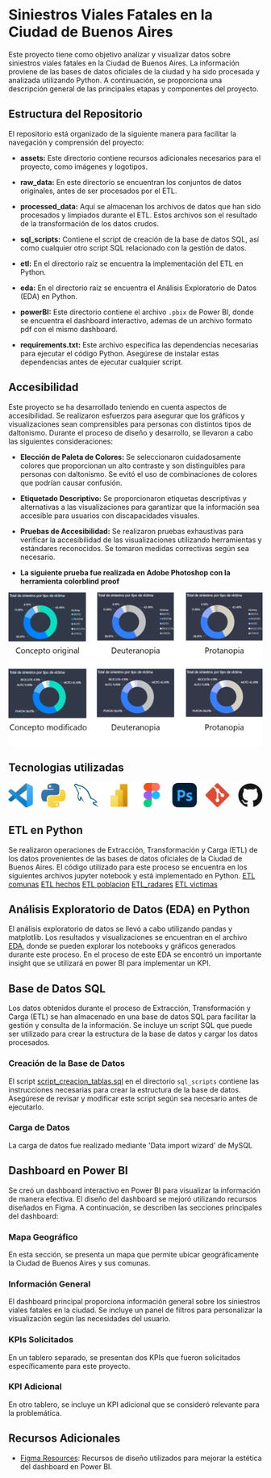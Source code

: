 # Siniestros Viales Fatales en la Ciudad de Buenos Aires

Este proyecto tiene como objetivo analizar y visualizar datos sobre siniestros viales fatales en la Ciudad de Buenos Aires. La información proviene de las bases de datos oficiales de la ciudad y ha sido procesada y analizada utilizando Python. A continuación, se proporciona una descripción general de las principales etapas y componentes del proyecto.

## Estructura del Repositorio

El repositorio está organizado de la siguiente manera para facilitar la navegación y comprensión del proyecto:

- **assets:** Este directorio contiene recursos adicionales necesarios para el proyecto, como imágenes y logotipos.

- **raw_data:** En este directorio se encuentran los conjuntos de datos originales, antes de ser procesados por el ETL.

- **processed_data:** Aquí se almacenan los archivos de datos que han sido procesados y limpiados durante el ETL. Estos archivos son el resultado de la transformación de los datos crudos.

- **sql_scripts:** Contiene el script de creación de la base de datos SQL, así como cualquier otro script SQL relacionado con la gestión de datos.

- **etl:** En el directorio raíz se encuentra la implementación del ETL en Python.

- **eda:** En el directorio raíz se encuentra el Análisis Exploratorio de Datos (EDA) en Python.

- **powerBI:** Este directorio contiene el archivo `.pbix` de Power BI, donde se encuentra el dashboard interactivo, ademas de un archivo formato pdf con el mismo dashboard.

- **requirements.txt:** Este archivo especifica las dependencias necesarias para ejecutar el código Python. Asegúrese de instalar estas dependencias antes de ejecutar cualquier script.

## Accesibilidad

Este proyecto se ha desarrollado teniendo en cuenta aspectos de accesibilidad. Se realizaron esfuerzos para asegurar que los gráficos y visualizaciones sean comprensibles para personas con distintos tipos de daltonismo. Durante el proceso de diseño y desarrollo, se llevaron a cabo las siguientes consideraciones:

- **Elección de Paleta de Colores:**
  Se seleccionaron cuidadosamente colores que proporcionan un alto contraste y son distinguibles para personas con daltonismo. Se evitó el uso de combinaciones de colores que podrían causar confusión.

- **Etiquetado Descriptivo:**
  Se proporcionaron etiquetas descriptivas y alternativas a las visualizaciones para garantizar que la información sea accesible para usuarios con discapacidades visuales.

- **Pruebas de Accesibilidad:**
  Se realizaron pruebas exhaustivas para verificar la accesibilidad de las visualizaciones utilizando herramientas y estándares reconocidos. Se tomaron medidas correctivas según sea necesario.

- **La siguiente prueba fue realizada en Adobe Photoshop con la herramienta colorblind proof**

![prueba daltonismo](assets/README/accesibilidad%20daltonismo.png)

## Tecnologias utilizadas

![tecnologias](assets/README/tech_stack.png)

## ETL en Python

Se realizaron operaciones de Extracción, Transformación y Carga (ETL) de los datos provenientes de las bases de datos oficiales de la Ciudad de Buenos Aires. El código utilizado para este proceso se encuentra en los siguientes archivos jupyter notebook y está implementado en Python.
[ETL comunas](ETL_comunas.ipynb)
[ETL hechos](ETL_hechos.ipynb)
[ETL poblacion](ETL_poblacion.ipynb)
[ETL_radares](ETL_radares.ipynb)
[ETL victimas](ETL_victimas.ipynb)

## Análisis Exploratorio de Datos (EDA) en Python

El análisis exploratorio de datos se llevó a cabo utilizando pandas y matplotlib. Los resultados y visualizaciones se encuentran en el archivo [EDA](EDA.ipynb), donde se pueden explorar los notebooks y gráficos generados durante este proceso.
En el proceso de este EDA se encontró un importante insight que se utilizará en power BI para implementar un KPI.
## Base de Datos SQL

Los datos obtenidos durante el proceso de Extracción, Transformación y Carga (ETL) se han almacenado en una base de datos SQL para facilitar la gestión y consulta de la información. Se incluye un script SQL que puede ser utilizado para crear la estructura de la base de datos y cargar los datos procesados.

### Creación de la Base de Datos

El script [script_creacion_tablas.sql](sql_scripts/script_creacion_tablas.sql) en el directorio `sql_scripts` contiene las instrucciones necesarias para crear la estructura de la base de datos. Asegúrese de revisar y modificar este script según sea necesario antes de ejecutarlo.

### Carga de Datos

La carga de datos fue realizado mediante 'Data import wizard' de MySQL


## Dashboard en Power BI

Se creó un dashboard interactivo en Power BI para visualizar la información de manera efectiva. El diseño del dashboard se mejoró utilizando recursos diseñados en Figma. A continuación, se describen las secciones principales del dashboard:

### Mapa Geográfico

En esta sección, se presenta un mapa que permite ubicar geográficamente la Ciudad de Buenos Aires y sus comunas.

### Información General

El dashboard principal proporciona información general sobre los siniestros viales fatales en la ciudad. Se incluye un panel de filtros para personalizar la visualización según las necesidades del usuario.

### KPIs Solicitados

En un tablero separado, se presentan dos KPIs que fueron solicitados específicamente para este proyecto.

### KPI Adicional

En otro tablero, se incluye un KPI adicional que se consideró relevante para la problemática.

## Recursos Adicionales

- [Figma Resources](https://www.figma.com/file/QCDAWpIsRoKirdqrUqHax5/dashboards-Power-BI-siniestros-viales-CABA?type=design&node-id=0-1&mode=design): Recursos de diseño utilizados para mejorar la estética del dashboard en Power BI.
